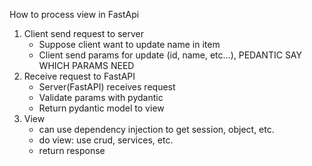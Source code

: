 How to process view in FastApi
1. Client send request to server
    * Suppose client want to update name in item
    * Client send params for update (id, name, etc...), PEDANTIC SAY WHICH PARAMS NEED
2. Receive request to FastAPI
   * Server(FastAPI) receives request
   * Validate params with pydantic 
   * Return pydantic model to view
3. View
   * can use dependency injection to get session, object, etc. 
   * do view: use crud, services, etc.
   * return response